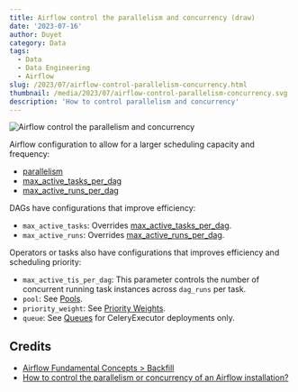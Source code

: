 ```yaml
---
title: Airflow control the parallelism and concurrency (draw)
date: '2023-07-16'
author: Duyet
category: Data
tags:
  - Data
  - Data Engineering
  - Airflow
slug: /2023/07/airflow-control-parallelism-concurrency.html
thumbnail: /media/2023/07/airflow-control-parallelism-concurrency.svg
description: 'How to control parallelism and concurrency'
---
```


![Airflow control the parallelism and concurrency](/media/2023/07/airflow-control-parallelism-concurrency.svg)

Airflow configuration to allow for a larger scheduling capacity and frequency:

- [parallelism](https://airflow.apache.org/docs/apache-airflow/stable/configurations-ref.html#config-core-parallelism)
- [max_active_tasks_per_dag](https://airflow.apache.org/docs/apache-airflow/stable/configurations-ref.html#config-core-max-active-tasks-per-dag)
- [max_active_runs_per_dag](https://airflow.apache.org/docs/apache-airflow/stable/configurations-ref.html#config-core-max-active-runs-per-dag)

DAGs have configurations that improve efficiency:

- `max_active_tasks`: Overrides [max_active_tasks_per_dag](https://airflow.apache.org/docs/apache-airflow/stable/configurations-ref.html#config-core-max-active-tasks-per-dag).
- `max_active_runs`: Overrides [max_active_runs_per_dag](https://airflow.apache.org/docs/apache-airflow/stable/configurations-ref.html#config-core-max-active-runs-per-dag).

Operators or tasks also have configurations that improves efficiency and scheduling priority:

- `max_active_tis_per_dag`: This parameter controls the number of concurrent running task instances across `dag_runs` per task.
- `pool`: See [Pools](https://airflow.apache.org/docs/apache-airflow/stable/administration-and-deployment/pools.html#concepts-pool).
- `priority_weight`: See [Priority Weights](https://airflow.apache.org/docs/apache-airflow/stable/administration-and-deployment/priority-weight.html#concepts-priority-weight).
- `queue`: See [Queues](https://airflow.apache.org/docs/apache-airflow/stable/core-concepts/executor/celery.html#executor-celeryexecutor-queue) for CeleryExecutor deployments only.

## Credits

- [Airflow Fundamental Concepts > Backfill](https://airflow.apache.org/docs/apache-airflow/stable/tutorial/fundamentals.html#backfill)
- [How to control the parallelism or concurrency of an Airflow installation?](https://stackoverflow.com/a/56370721)
